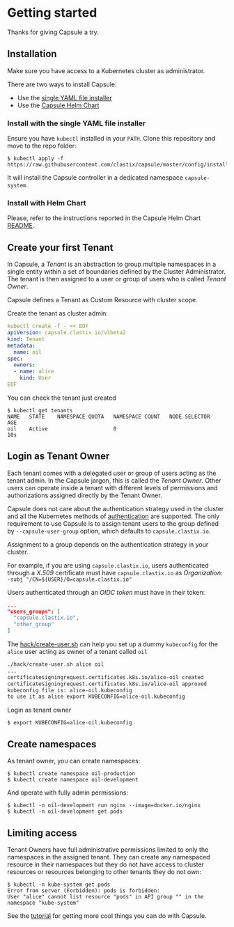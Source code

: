 # Getting started

Thanks for giving Capsule a try.

## Installation

Make sure you have access to a Kubernetes cluster as administrator.

There are two ways to install Capsule:

* Use the [single YAML file installer](https://raw.githubusercontent.com/clastix/capsule/master/config/install.yaml)
* Use the [Capsule Helm Chart](https://github.com/clastix/capsule/blob/master/charts/capsule/README.md)

### Install with the single YAML file installer

Ensure you have `kubectl` installed in your `PATH`. Clone this repository and move to the repo folder:

```
$ kubectl apply -f https://raw.githubusercontent.com/clastix/capsule/master/config/install.yaml
```

It will install the Capsule controller in a dedicated namespace `capsule-system`.

### Install with Helm Chart

Please, refer to the instructions reported in the Capsule Helm Chart [README](https://github.com/clastix/capsule/blob/master/charts/capsule/README.md). 

## Create your first Tenant

In Capsule, a _Tenant_ is an abstraction to group multiple namespaces in a single entity within a set of boundaries defined by the Cluster Administrator. The tenant is then assigned to a user or group of users who is called _Tenant Owner_.

Capsule defines a Tenant as Custom Resource with cluster scope.

Create the tenant as cluster admin:

```yaml
kubectl create -f - << EOF
apiVersion: capsule.clastix.io/v1beta2
kind: Tenant
metadata:
  name: oil
spec:
  owners:
  - name: alice
    kind: User
EOF
```

You can check the tenant just created

```
$ kubectl get tenants
NAME   STATE    NAMESPACE QUOTA   NAMESPACE COUNT   NODE SELECTOR   AGE
oil    Active                     0                                 10s
```

## Login as Tenant Owner

Each tenant comes with a delegated user or group of users acting as the tenant admin. In the Capsule jargon, this is called the _Tenant Owner_. Other users can operate inside a tenant with different levels of permissions and authorizations assigned directly by the Tenant Owner.

Capsule does not care about the authentication strategy used in the cluster and all the Kubernetes methods of [authentication](https://kubernetes.io/docs/reference/access-authn-authz/authentication/) are supported. The only requirement to use Capsule is to assign tenant users to the group defined by `--capsule-user-group` option, which defaults to `capsule.clastix.io`.

Assignment to a group depends on the authentication strategy in your cluster.

For example, if you are using `capsule.clastix.io`, users authenticated through a _X.509_ certificate must have `capsule.clastix.io` as _Organization_: `-subj "/CN=${USER}/O=capsule.clastix.io"`

Users authenticated through an _OIDC token_ must have in their token:

```json
...
"users_groups": [
  "capsule.clastix.io",
  "other_group"
]
```

The [hack/create-user.sh](https://github.com/clastix/capsule/blob/master/hack/create-user.sh) can help you set up a dummy `kubeconfig` for the `alice` user acting as owner of a tenant called `oil`

```bash
./hack/create-user.sh alice oil
...
certificatesigningrequest.certificates.k8s.io/alice-oil created
certificatesigningrequest.certificates.k8s.io/alice-oil approved
kubeconfig file is: alice-oil.kubeconfig
to use it as alice export KUBECONFIG=alice-oil.kubeconfig
```

Login as tenant owner

```
$ export KUBECONFIG=alice-oil.kubeconfig
```

## Create namespaces

As tenant owner, you can create namespaces:

```
$ kubectl create namespace oil-production
$ kubectl create namespace oil-development
```

And operate with fully admin permissions:

```
$ kubectl -n oil-development run nginx --image=docker.io/nginx 
$ kubectl -n oil-development get pods
```

## Limiting access

Tenant Owners have full administrative permissions limited to only the namespaces in the assigned tenant. They can create any namespaced resource in their namespaces but they do not have access to cluster resources or resources belonging to other tenants they do not own:

```
$ kubectl -n kube-system get pods
Error from server (Forbidden): pods is forbidden:
User "alice" cannot list resource "pods" in API group "" in the namespace "kube-system"
```

See the [tutorial](/docs/general/tutorial) for getting more cool things you can do with Capsule.
